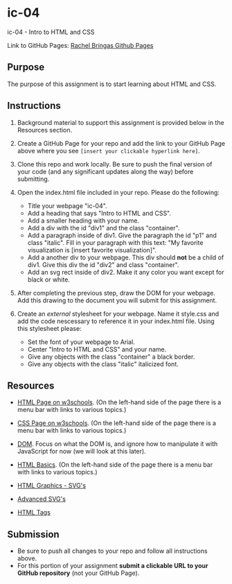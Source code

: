 # ic-04
ic-04 - Intro to HTML and CSS

Link to GitHub Pages: [Rachel Bringas Github Pages](https://ds4200-s22.github.io/ic-04-rachelbringas/)

## Purpose

The purpose of this assignment is to start learning about HTML and CSS.  

## Instructions

1. Background material to support this assignment is provided below in the Resources section.  

1. Create a GitHub Page for your repo and add the link to your GitHub Page above where you see `[insert your clickable hyperlink here]`. 

1. Clone this repo and work locally. Be sure to push the final version of your code (and any significant updates along the way) before submitting. 

1. Open the index.html file included in your repo. Please do the following: 
   - Title your webpage "ic-04". 
   - Add a heading that says "Intro to HTML and CSS".
   - Add a smaller heading with your name.
   - Add a div with the id "div1" and the class "container".
   - Add a paragraph inside of div1. Give the paragraph the id "p1" and class "italic". Fill in your paragraph with this text: "My favorite visualization is [insert favorite visualization]".  
   - Add a another div to your webpage. This div should **not** be a child of div1. Give this div the id "div2" and class "container".
   - Add an svg rect inside of div2. Make it any color you want except for black or white.

1. After completing the previous step, draw the DOM for your webpage. Add this drawing to the document you will submit for this assignment. 

1. Create an *external* stylesheet for your webpage. Name it style.css and add the code nescessary to reference it in your index.html file. Using this stylesheet please:
   - Set the font of your webpage to Arial. 
   - Center "Intro to HTML and CSS" and your name. 
   - Give any objects with the class "container" a black border. 
   - Give any objects with the class "italic" italicized font.

## Resources 

* [HTML Page on w3schools](https://www.w3schools.com/html/default.asp). (On the left-hand side of the page there is a menu bar with links to various topics.) 

* [CSS Page on w3schools](https://www.w3schools.com/css/default.asp). (On the left-hand side of the page there is a menu bar with links to various topics.) 

* [DOM](https://www.geeksforgeeks.org/dom-document-object-model/). Focus on what the DOM is, and ignore how to manipulate it with JavaScript for now (we will look at this later).


* [HTML Basics](https://www.geeksforgeeks.org/html-introduction/?ref=lbp). (On the left-hand side of the page there is a menu bar with links to various topics.) 

* [HTML Graphics - SVG's](https://www.geeksforgeeks.org/html-svg-basics/?ref=lbp)

* [Advanced SVG's](https://learn-the-web.algonquindesign.ca/topics/advanced-svg/)

* [HTML Tags](https://www.geeksforgeeks.org/html-tags-complete-reference/?ref=lbp)

## Submission

* Be sure to push all changes to your repo and follow all instructions above. 
* For this portion of your assignment **submit a clickable URL to your GitHub repository** (not your GitHub Page).  
